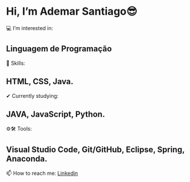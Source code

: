  # Hi, I’m Ademar Santiago😎
 💻 I’m interested in: 
 ## Linguagem de Programação
 🤸 Skills: 
 ## HTML, CSS, Java.
✔ Currently studying: 
## JAVA, JavaScript, Python.
⚙🛠 Tools: 
## Visual Studio Code, Git/GitHub, Eclipse, Spring, Anaconda.
 📫 How to reach me:
 [Linkedin](https://www.linkedin.com/in/ademar-santiago-10641266/)

<!---
ademar-santiago/ademar-santiago is a ✨ special ✨ repository because its `README.md` (this file) appears on your GitHub profile.
You can click the Preview link to take a look at your changes.
--->
